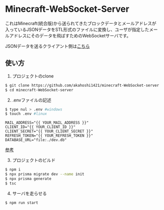 # Minecraft-WebSocket-Server

これはMinecraft(統合版)から送られてきたブロックデータとメールアドレスが入っているJSONデータをSTL形式のファイルに変換し、ユーザが指定したメールアドレスにそのデータを飛ばすためのWebSocketサーバです。

JSONデータを送るクライアント側は[こちら](https://github.com/akahoshi1421/minecraft-3D-data-exporter)

## 使い方

1. プロジェクトのclone

```bash
$ git clone https://github.com/akahoshi1421/minecraft-WebSocket-server.git
$ cd minecraft-WebSocket-server
```

2. .envファイルの記述

```bash
$ type nul > .env #windows
$ touch .env #linux
```

```.env
MAIL_ADDRESS="{{ YOUR_MAIL_ADDRESS }}"
CLIENT_ID="{{ YOUR_CLIENT_ID }}"
CLIENT_SECRET="{{ YOUR_CLIENT_SECRET }}"
REFRESH_TOKEN="{{ YOUR_REFRESH_TOKEN }}"
DATABASE_URL="file:./dev.db"
```

[参考](https://zenn.dev/hisho/scraps/efbcb7cd2f7b82)

3. プロジェクトのビルド

```bash
$ npm i
$ npx prisma migrate dev --name init
$ npx prisma generate
$ tsc
```

4. サーバを走らせる

```bash
$ npm run start
```